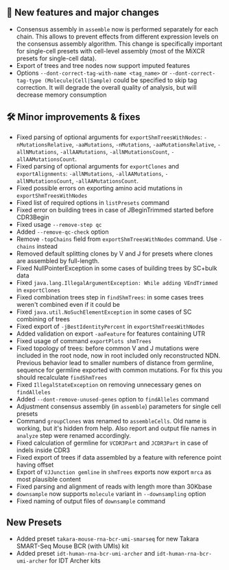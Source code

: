 ## 🚀 New features and major changes

- Consensus assembly in `assemble` now is performed separately for each chain. This allows to prevent effects from
  different expression levels on the consensus assembly algorithm. This change is specifically important for single-cell
  presets with cell-level assembly (most of the MiXCR presets for single-cell data).
- Export of trees and tree nodes now support imputed features
- Options `--dont-correct-tag-with-name <tag_name>` or `--dont-correct-tag-type (Molecule|Cell|Sample)` could be
  specified to skip tag correction. It will degrade the overall quality of analysis, but will decrease memory
  consumption

## 🛠️ Minor improvements & fixes

- Fixed parsing of optional arguments
  for `exportShmTreesWithNodes`: `-nMutationsRelative`, `-aaMutations`, `-nMutations`, `-aaMutationsRelative`, `-allNMutations`, `-allAAMutations`, `-allNMutationsCount`, `-allAAMutationsCount`.
- Fixed parsing of optional arguments for `exportClones`
  and `exportAlignments`: `-allNMutations`, `-allAAMutations`, `-allNMutationsCount`, `-allAAMutationsCount`.
- Fixed possible errors on exporting amino acid mutations in `exportShmTreesWithNodes`
- Fixed list of required options in `listPresets` command
- Fixed error on building trees in case of JBeginTrimmed started before CDR3Begin
- Fixed usage `--remove-step qc`
- Added `--remove-qc-check` option
- Remove `-topChains` field from `exportShmTreesWithNodes` command. Use `-chains` instead
- Removed default splitting clones by V and J for presets where clones are assembled by full-length.
- Fixed NullPointerException in some cases of building trees by SC+bulk data
- Fixed `java.lang.IllegalArgumentException: While adding VEndTrimmed` in `exportClones`
- Fixed combination trees step in `findShmTrees`: in some cases trees weren't combined even if it could be
- Fixed `java.util.NoSuchElementException` in some cases of SC combining of trees
- Fixed export of `-jBestIdentityPercent` in `exportShmTreesWithNodes`
- Added validation on export `-aaFeature` for features containing UTR
- Fixed usage of command `exportPlots shmTrees`
- Fixed topology of trees: before common V and J mutations were included in the root node, now in root included only
  reconstructed NDN. Previous behavior lead to smaller numbers of distance from germline, sequence for germline exported
  with common mutations. For fix this you should recalculate `findShmTrees`
- Fixed `IllegalStateException` on removing unnecessary genes on `findAlleles`
- Added `--dont-remove-unused-genes` option to `findAlleles` command
- Adjustment consensus assembly (in `assemble`) parameters for single cell presets
- Command `groupClones` was renamed to `assembleCells`. Old name is working, but it's hidden from help. Also report and
  output file names in `analyze` step were renamed accordingly.
- Fixed calculation of germline for `VCDR3Part` and `JCDR3Part` in case of indels inside CDR3
- Fixed export of trees if data assembled by a feature with reference point having offset
- Export of `VJJunction gemline` in `shmTrees` exports now export `mrca` as most plausible content
- Fixed parsing and alignment of reads with length more than 30Kbase
- `downsample` now supports `molecule` variant in `--downsampling` option
- Fixed naming of output files of `downsample` command

## New Presets

- Added preset `takara-mouse-rna-bcr-umi-smarseq` for new Takara SMART-Seq Mouse BCR (with UMIs) kit
- Added preset `idt-human-rna-bcr-umi-archer` and `idt-human-rna-bcr-umi-archer` for IDT Archer kits
